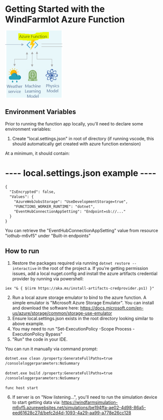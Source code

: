 # Getting Started with the WindFarmIot Azure Function

![Dataflow Diagram](../images/AzureFunction.png)

## Environment Variables

Prior to running the function app locally, you'll need to declare some environment variables:

1. Create "local.settings.json" in root of directory (if running vscode, this should automatically get created with azure function extension)

At a minimum, it should contain:

# ---- local.settings.json example ----
```
{
  "IsEncrypted": false,
  "Values": {
    "AzureWebJobsStorage": "UseDevelopmentStorage=true",
    "FUNCTIONS_WORKER_RUNTIME": "dotnet",
    "EventHubConnectionAppSetting": "Endpoint=sb://..."
  }
}

```
You can retrieve the "EventHubConnectionAppSetting" value from resource "iothub-m6vf5" under "Built-in endpoints"

## How to run

1. Restore the packages required via running `dotnet restore --interactive` in the root of the project
	a. If you're getting permission issues, add a local nuget.config and install the azure artifacts credential provider by running via powershell: 
  ```
  iex "& { $(irm https://aka.ms/install-artifacts-credprovider.ps1) }"
  ```
2. Run a local azure storage emulator to bind to the azure function. A simple emulator is "Microsoft Azure Storage Emulator". You can install and download the software here: https://docs.microsoft.com/en-us/azure/storage/common/storage-use-emulator
3. Ensure local.settings.json exists in the root directory looking similar to above example.
4. You may need to run "Set-ExecutionPolicy -Scope Process -ExecutionPolicy Bypass"
5. "Run" the code in your IDE. 

You can run it manually via command prompt:

```
dotnet.exe clean /property:GenerateFullPaths=true /consoleloggerparameters:NoSummary

dotnet.exe build /property:GenerateFullPaths=true /consoleloggerparameters:NoSummary

func host start
```

6. If server is on "Now listening...", you'll need to run the simulation device to start getting data via:
https://windfarmsimulation-m6vf5.azurewebsites.net/simulations/be194ffa-ae02-4d98-86a5-eed61628c27d/befc2d4d-1093-4a29-aa99-a778e26cc128

